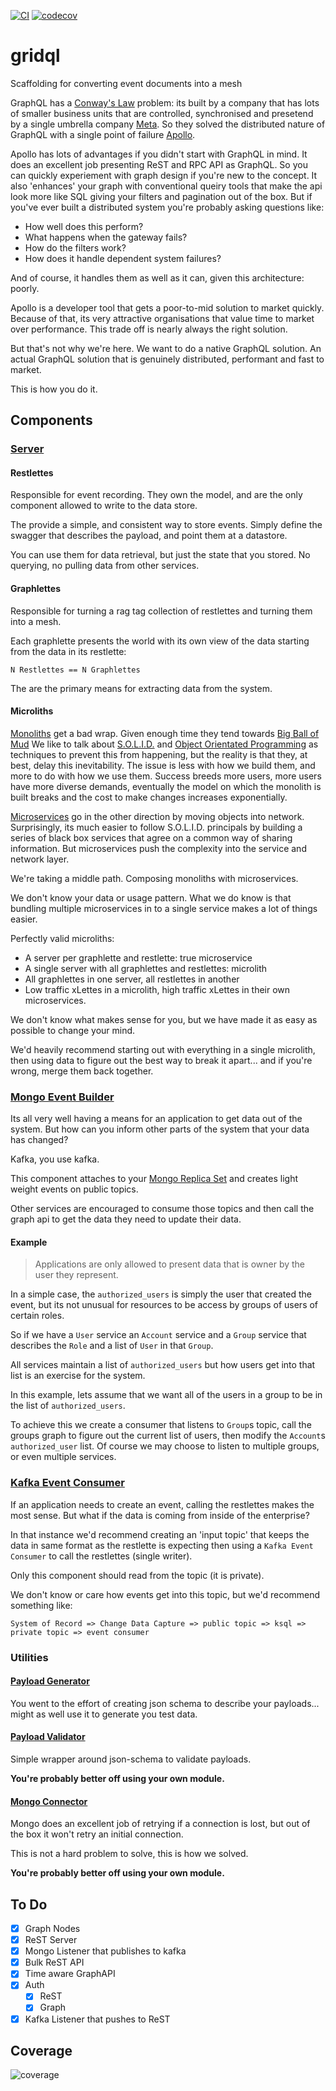 [![CI](https://github.com/tsmarsh/gridql/actions/workflows/node.js.yml/badge.svg)](https://github.com/tsmarsh/gridql/actions/workflows/node.js.yml)
[![codecov](https://codecov.io/gh/tsmarsh/gridql/branch/main/graph/badge.svg?token=b9wLrKB3dU)](https://codecov.io/gh/tsmarsh/gridql)

# gridql
Scaffolding for converting event documents into a mesh

GraphQL has a [Conway's Law](https://en.wikipedia.org/wiki/Conway%27s_law) problem: its built by a company that has lots of smaller business units that are controlled, synchronised and presetend by a single umbrella company [Meta](https://about.meta.com). So they solved the distributed nature of GraphQL with a single point of failure [Apollo](https://www.apollographql.com/). 

Apollo has lots of advantages if you didn't start with GraphQL in mind. It does an excellent job presenting ReST and RPC API as GraphQL. So you can quickly experiement with graph design if you're new to the concept. It also 'enhances' your graph with conventional queiry tools that make the api look more like SQL giving your filters and pagination out of the box. But if you've ever built a distributed system you're probably asking questions like:

* How well does this perform?
* What happens when the gateway fails?
* How do the filters work?
* How does it handle dependent system failures?

And of course, it handles them as well as it can, given this architecture: poorly. 

Apollo is a developer tool that gets a poor-to-mid solution to market quickly. Because of that, its very attractive organisations that value time to market over performance. This trade off is nearly always the right solution.

But that's not why we're here. We want to do a native GraphQL solution. An actual GraphQL solution that is genuinely distributed, performant and fast to market. 

This is how you do it.

## Components

### [Server](packages/server/README.md)

#### Restlettes

Responsible for event recording. They own the model, and are the only component allowed to write to the data store. 

The provide a simple, and consistent way to store events. Simply define the swagger that describes the payload, and point them at a datastore.

You can use them for data retrieval, but just the state that you stored. No querying, no pulling data from other services.

#### Graphlettes

Responsible for turning a rag tag collection of restlettes and turning them into a mesh. 

Each graphlette presents the world with its own view of the data starting from the data in its restlette:

`N Restlettes == N Graphlettes`

The are the primary means for extracting data from the system.

#### Microliths

[Monoliths](https://en.wikipedia.org/wiki/Monolithic_application) get a bad wrap. Given enough time they tend towards [Big Ball of Mud](https://blog.codinghorror.com/the-big-ball-of-mud-and-other-architectural-disasters/) We like to talk about [S.O.L.I.D.](https://en.wikipedia.org/wiki/SOLID) 
and [Object Orientated Programming](https://en.wikipedia.org/wiki/Object-oriented_programming) as techniques to prevent this from happening, but the reality is that they, at best, delay this inevitability. The issue is less with how we build them, and more to do with how we use them. Success breeds more users, more users have more diverse demands, eventually the model on which the monolith is built breaks and the cost to make changes increases exponentially.

[Microservices](https://en.wikipedia.org/wiki/Microservices) go in the other direction by moving objects into network. Surprisingly, its much easier to follow S.O.L.I.D. principals by building a series of black box services that agree on a common way of sharing information. But microservices push the complexity into the service and network layer.  

We're taking a middle path. Composing monoliths with microservices.

We don't know your data or usage pattern. What we do know is that bundling multiple microservices in to a single service makes a lot of things easier.

Perfectly valid microliths:

* A server per graphlette and restlette: true microservice
* A single server with all graphlettes and restlettes: microlith
* All graphlettes in one server, all restlettes in another
* Low traffic xLettes in a microlith, high traffic xLettes in their own microservices. 

We don't know what makes sense for you, but we have made it as easy as possible to change your mind.

We'd heavily recommend starting out with everything in a single microlith, then using data to figure out the best way to break it apart... and if you're wrong, merge them back together.

### [Mongo Event Builder](packages/mongo-event-builder/README.md)

Its all very well having a means for an application to get data out of the system. But how can you inform other parts of the system that your data has changed?

Kafka, you use kafka.

This component attaches to your [Mongo Replica Set](https://www.mongodb.com/docs/manual/replication/) and creates light weight events on public topics. 

Other services are encouraged to consume those topics and then call the graph api to get the data they need to update their data.

#### Example

> Applications are only allowed to present data that is owner by the user they represent.

In a simple case, the `authorized_users` is simply the user that created the event, but its not unusual for resources to be access by groups of users of certain roles.

So if we have a `User` service an `Account` service and a `Group` service that describes the `Role` and a list of `User` in that `Group`.

All services maintain a list of `authorized_users` but how users get into that list is an exercise for the system. 

In this example, lets assume that we want all of the users in a group to be in the list of `authorized_users`.

To achieve this we create a consumer that listens to `Group`s topic, call the groups graph to figure out the current list of users, then modify the `Account`s `authorized_user` list. Of course we may choose to listen to multiple groups, or even multiple services.



### [Kafka Event Consumer](packages/kafka-event-consumer/README.md)

If an application needs to create an event, calling the restlettes makes the most sense. But what if the data is coming from inside of the enterprise?

In that instance we'd recommend creating an 'input topic' that keeps the data in same format as the restlette is expecting then using a `Kafka Event Consumer` to call the restlettes (single writer).

Only this component should read from the topic (it is private).

We don't know or care how events get into this topic, but we'd recommend something like:

```
System of Record => Change Data Capture => public topic => ksql => private topic => event consumer
```

### Utilities

#### [Payload Generator](packages/payload-generator/README.md)

You went to the effort of creating json schema to describe your payloads... might as well use it to generate you test data.

#### [Payload Validator](packages/payload-generator/README.md)

Simple wrapper around json-schema to validate payloads. 

**You're probably better off using your own module.**

#### [Mongo Connector](packages/mongo-connector/README.md)

Mongo does an excellent job of retrying if a connection is lost, but out of the box it won't retry an initial connection. 

This is not a hard problem to solve, this is how we solved.

**You're probably better off using your own module.**

## To Do

* [X] Graph Nodes
* [X] ReST Server
* [X] Mongo Listener that publishes to kafka
* [X] Bulk ReST API
* [X] Time aware GraphAPI
* [X] Auth
  * [X] ReST
  * [X] Graph
* [x] Kafka Listener that pushes to ReST

## Coverage

![coverage](https://codecov.io/gh/tsmarsh/gridql/branch/main/graphs/sunburst.svg?token=b9wLrKB3dU)
